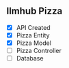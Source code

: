 ## Ilmhub Pizza
- [x] API Created
- [x] Pizza Entity
- [x] Pizza Model
- [ ] Pizza Controller
- [ ] Database